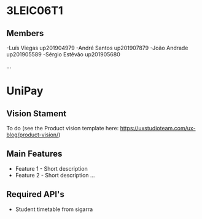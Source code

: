 # 3LEIC06T1

## Members

-Luís Viegas up201904979
-André Santos up201907879
-João Andrade up201905589
-Sérgio Estêvão up201905680

...

# UniPay

## Vision Stament
To do (see the Product vision template here: https://uxstudioteam.com/ux-blog/product-vision/)

## Main Features
 - Feature 1 - Short description
 - Feature 2 - Short description
...

## Required API's
- Student timetable from sigarra

